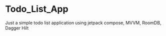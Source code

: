# Todo_List_App
Just a simple todo list application using jetpack compose, MVVM,  RoomDB, Dagger Hilt
